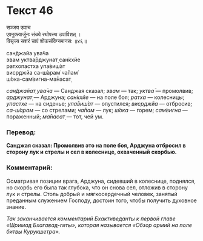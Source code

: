 # Текст 46

सञ्जय उवाच  
एवमुक्त्वार्जुनः संख्ये रथोपस्थ उपाविशत् ।  
विसृज्य सशरं चापं शोकसंविग्नमानसः ॥४६॥

сан̃джайа ува̄ча  
эвам уктва̄рджунат̣ сан̇кхйе  
ратхопастха упа̄виш́ат  
виср̣джйа са-ш́арам̇ ча̄пам̇  
ш́ока-сам̇вигна-ма̄насат̣

_сан̃джайат̣ ува̄ча_ — Санджая сказал; _эвам_ — так; _уктва̄_ — промолвив; _арджунат̣_ — Арджуна; _сан̇кхйе_ — на поле боя; _ратха_ — колесницы; _упастхе_ — на сиденье; _упа̄виш́ат_ — опустился; _виср̣джйа_ — отбросив; _са-ш́арам_ — со стрелами; _ча̄пам_ — лук; _ш́ока_ — горем; _сам̇вигна_ — пораженный; _ма̄насат̣_ — тот, чей ум.

### Перевод:

**Санджая сказал: Промолвив это на поле боя, Арджуна отбросил в сторону лук и стрелы и сел в колеснице, охваченный скорбью.**

### Комментарий:

Осматривая позиции врага, Арджуна, сидевший в колеснице, поднялся, но скорбь его была так глубока, что он снова сел, отложив в сторону лук и стрелы. Столь добрый и мягкосердечный человек, занятый преданным служением Господу, достоин того, чтобы получить духовное знание.

_Так заканчивается комментарий Бхактиведанты к первой главе «Шримад Бхагавад-гиты», которая называется «Обзор армий на поле битвы Курукшетра»._